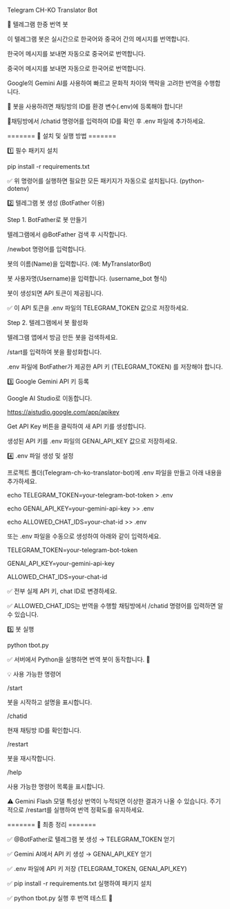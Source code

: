 Telegram CH-KO Translator Bot

📌 텔레그램 한중 번역 봇

이 텔레그램 봇은 실시간으로 한국어와 중국어 간의 메시지를 번역합니다.

한국어 메시지를 보내면 자동으로 중국어로 번역합니다.

중국어 메시지를 보내면 자동으로 한국어로 번역합니다.

Google의 Gemini AI를 사용하여 빠르고 문화적 차이와 맥락을 고려한 번역을 수행합니다.

🚨 봇을 사용하려면 채팅방의 ID를 환경 변수(.env)에 등록해야 합니다!

🚨채팅방에서 /chatid 명령어를 입력하여 ID를 확인 후 .env 파일에 추가하세요.

======= 🚀 설치 및 실행 방법 =======

1️⃣ 필수 패키지 설치

pip install -r requirements.txt

✅ 위 명령어를 실행하면 필요한 모든 패키지가 자동으로 설치됩니다. (python-dotenv)

2️⃣ 텔레그램 봇 생성 (BotFather 이용)

Step 1. BotFather로 봇 만들기

텔레그램에서 @BotFather 검색 후 시작합니다.

/newbot 명령어를 입력합니다.

봇의 이름(Name)을 입력합니다. (예: MyTranslatorBot)

봇 사용자명(Username)을 입력합니다. (username_bot 형식)

봇이 생성되면 API 토큰이 제공됩니다.

✅ 이 API 토큰을 .env 파일의 TELEGRAM_TOKEN 값으로 저장하세요.

Step 2. 텔레그램에서 봇 활성화

텔레그램 앱에서 방금 만든 봇을 검색하세요.

/start를 입력하여 봇을 활성화합니다.

.env 파일에 BotFather가 제공한 API 키 (TELEGRAM_TOKEN) 를 저장해야 합니다.

3️⃣ Google Gemini API 키 등록

Google AI Studio로 이동합니다.

https://aistudio.google.com/app/apikey

Get API Key 버튼을 클릭하여 새 API 키를 생성합니다.

생성된 API 키를 .env 파일의 GENAI_API_KEY 값으로 저장하세요.

4️⃣ .env 파일 생성 및 설정

프로젝트 폴더(Telegram-ch-ko-translator-bot)에 .env 파일을 만들고 아래 내용을 추가하세요.

echo TELEGRAM_TOKEN=your-telegram-bot-token > .env

echo GENAI_API_KEY=your-gemini-api-key >> .env

echo ALLOWED_CHAT_IDS=your-chat-id >> .env

또는 .env 파일을 수동으로 생성하여 아래와 같이 입력하세요.

TELEGRAM_TOKEN=your-telegram-bot-token

GENAI_API_KEY=your-gemini-api-key

ALLOWED_CHAT_IDS=your-chat-id

✅ 전부 실제 API 키, chat ID로 변경하세요.

✅ ALLOWED_CHAT_IDS는 번역을 수행할 채팅방에서 /chatid 명령어를 입력하면 알 수 있습니다.

5️⃣ 봇 실행

python tbot.py

✅ 서버에서 Python을 실행하면 번역 봇이 동작합니다. 🚀

💡 사용 가능한 명령어

/start

봇을 시작하고 설명을 표시합니다.

/chatid

현재 채팅방 ID를 확인합니다.

/restart

봇을 재시작합니다.

/help

사용 가능한 명령어 목록을 표시합니다.

⚠️ Gemini Flash 모델 특성상 번역이 누적되면 이상한 결과가 나올 수 있습니다. 주기적으로 /restart를 실행하여 번역 정확도를 유지하세요.

======= 🎯 최종 정리 =======

✅ @BotFather로 텔레그램 봇 생성 → TELEGRAM_TOKEN 얻기

✅ Gemini AI에서 API 키 생성 → GENAI_API_KEY 얻기

✅ .env 파일에 API 키 저장 (TELEGRAM_TOKEN, GENAI_API_KEY)

✅ pip install -r requirements.txt 실행하여 패키지 설치

✅ python tbot.py 실행 후 번역 테스트 🚀
